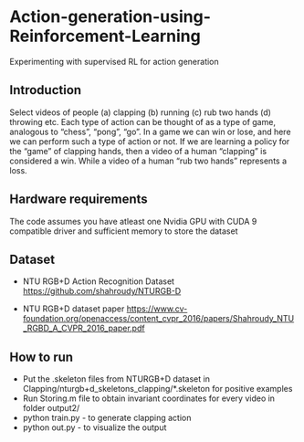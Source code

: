 # Action-generation-using-Reinforcement-Learning
Experimenting with supervised RL for action generation

## Introduction
Select videos of people (a) clapping (b) running (c) rub two hands (d) throwing etc. Each type of action can be thought of as a type of game, analogous to “chess”, “pong”, “go”. In a game we can win or lose, and here we can perform such a type of action or not. If we are learning a policy for the “game” of clapping hands, then a video of a human “clapping” is considered a win. While a video of a human “rub two hands” represents a loss.

## Hardware requirements
The code assumes you have atleast one Nvidia GPU with CUDA 9 compatible driver and sufficient memory to store the dataset

## Dataset
- NTU RGB+D Action Recognition Dataset  
https://github.com/shahroudy/NTURGB-D

- NTU RGB+D dataset paper
https://www.cv-foundation.org/openaccess/content_cvpr_2016/papers/Shahroudy_NTU_RGBD_A_CVPR_2016_paper.pdf

## How to run

- Put the .skeleton files from NTURGB+D dataset in Clapping/nturgb+d_skeletons_clapping/*.skeleton for positive examples
- Run Storing.m file to obtain invariant coordinates for every video in folder output2/
- python train.py - to generate clapping action
- python out.py - to visualize the output
